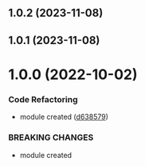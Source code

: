 

## 1.0.2 (2023-11-08)

## 1.0.1 (2023-11-08)

# 1.0.0 (2022-10-02)


### Code Refactoring

* module created ([d638579](https://github.com/matteodisabatino/typed-env/commit/d63857926a39c87795807dffa43ba096366007d0))


### BREAKING CHANGES

* module created